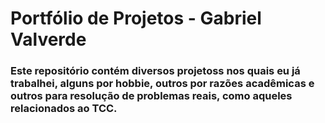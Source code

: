 # Portfólio de Projetos - Gabriel Valverde

### Este repositório contém diversos projetoss nos quais eu já trabalhei, alguns por hobbie, outros por razões acadêmicas e outros para resolução de problemas reais, como aqueles relacionados ao TCC.
